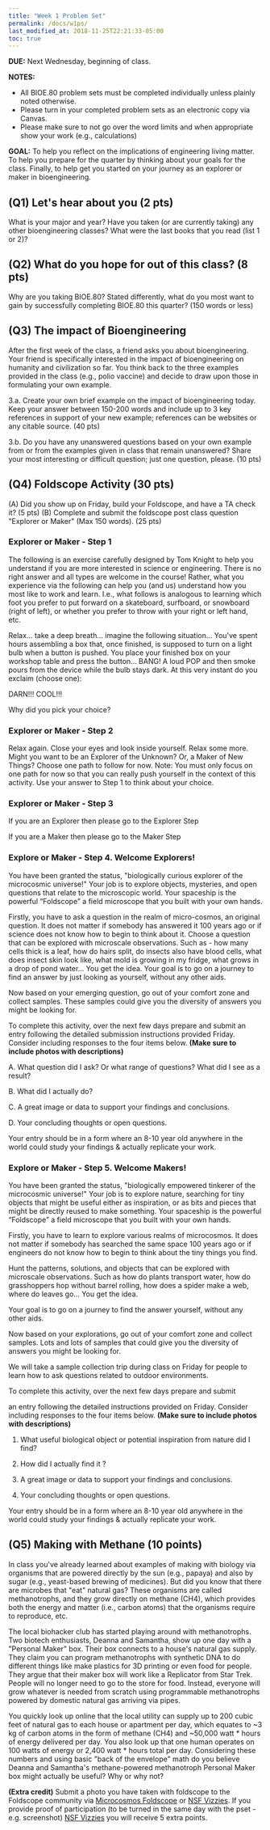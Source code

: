 ```yaml
---
title: "Week 1 Problem Set"
permalink: /docs/w1ps/
last_modified_at: 2018-11-25T22:21:33-05:00
toc: true
---
```


**DUE:** Next Wednesday, beginning of class.

**NOTES:** 
  - All BIOE.80 problem sets must be completed individually unless plainly noted otherwise.
  - Please turn in your completed problem sets as an electronic copy via Canvas. 
  - Please make sure to not go over the word limits and when appropriate show your work (e.g., calculations) 

**GOAL:** To help you reflect on the implications of engineering living matter.  To help you prepare for the quarter by thinking about your goals for the class. Finally, to help get you started on your journey as an explorer or maker in bioengineering.

## (Q1) Let's hear about you (2 pts)

What is your major and year? Have you taken (or are currently taking) any other bioengineering classes? What were the last books that you read (list 1 or 2)? 

## (Q2) What do you hope for out of this class? (8 pts)

Why are you taking BIOE.80? Stated differently, what do you most want to gain by successfully completing BIOE.80 this quarter? (150 words or less) 

## (Q3) The impact of Bioengineering

After the first week of the class, a friend asks you about bioengineering. Your friend is specifically interested in the impact of bioengineering on humanity and civilization so far. You think back to the three examples provided in the class (e.g., polio vaccine) and decide to draw upon those in formulating your own example. 

3.a. Create your own brief example on the impact of bioengineering today. Keep your answer between 150-200 words and include up to 3 key references in support of your new example; references can be websites or any citable source. (40 pts)

3.b. Do you have any unanswered questions based on your own example from or from the examples given in class that remain unanswered? Share your most interesting or difficult question; just one question, please. (10 pts)

## (Q4) Foldscope Activity (30 pts)

(A) Did you show up on Friday, build your Foldscope, and have a TA check it? (5 pts)
(B) Complete and submit the foldscope post class question "Explorer or Maker" (Max 150 words). (25 pts)

### Explorer or Maker - Step 1

The following is an exercise carefully designed by Tom Knight to help you understand if you are more interested in science or engineering.  There is no right answer and all types are welcome in the course!  Rather, what you experience via the following can help you (and us) understand how you most like to work and learn.  I.e., what follows is analogous to learning which foot you prefer to put forward on a skateboard, surfboard, or snowboard (right of left), or whether you prefer to throw with your right or left hand, etc.

Relax… take a deep breath… imagine the following situation… You've spent hours assembling a box that, once finished, is supposed to turn on a light bulb when a button is pushed. You place your finished box on your workshop table and press the button... BANG!  A loud POP and then smoke pours from the device while the bulb stays dark. At this very instant do you exclaim (choose one):

DARN!!! 		COOL!!!

Why did you pick your choice? 

### Explorer or Maker - Step 2

Relax again. Close your eyes and look inside yourself. Relax some more. Might you want to be an Explorer of the Unknown?  Or, a Maker of New Things? Choose one path to follow for now. Note: You must only focus on one path for now so that you can really push yourself in the context of this activity. Use your answer to Step 1 to think about your choice. 

### Explorer or Maker - Step 3

If you are an Explorer then please go to the Explorer Step

If you are a Maker then please go to the Maker Step

### Explore or Maker - Step 4.  Welcome Explorers!

You have been granted the status, "biologically curious explorer of the microcosmic universe!" Your job is to explore objects, mysteries, and open questions that relate to the microscopic world. Your spaceship is the powerful “Foldscope” a field microscope that  you built with your own hands.

Firstly, you have to ask a question in the realm of micro-cosmos, an original question. It does not matter if somebody has answered it 100 years ago or if science does not know how to begin to think about it. Choose a question that can be explored with microscale observations. Such as - how many cells thick is a leaf, how do hairs split, do insects also have blood cells, what does insect skin look like, what mold is growing in my fridge, what grows in a drop of pond water... You get the idea. Your goal is to go on a journey to find an answer by just looking as yourself, without any other aids.

Now based on your emerging  question, go out of your comfort zone and collect samples. These samples could give you the diversity of answers you might be looking for. 

To complete this activity, over the next few days prepare and submit an entry  following the detailed submission instructions provided Friday. Consider including responses to the four items below. **(Make sure to include photos with descriptions)**

A. What question did I ask? Or what range of questions? What did I see as a result?

B. What did I actually do?

C. A great image or data to support your findings and conclusions.

D. Your concluding thoughts or open questions.

Your entry should be in a form where an 8-10 year old anywhere in the world could study your findings & actually replicate your work.

### Explore or Maker - Step 5. Welcome Makers!

You have been granted the status, "biologically empowered tinkerer of the microcosmic universe!" Your job is to explore nature, searching for tiny objects that might be useful either as inspiration, or as bits and pieces that might be directly reused to make something. Your spaceship is the powerful “Foldscope” a field microscope that you built with your own hands.

Firstly, you have to learn to explore various realms of microcosmos. It does not matter if somebody has searched the same space 100 years ago or if engineers do not know how to begin to think about the tiny things you find.

Hunt the patterns, solutions, and objects that can be explored with microscale observations. Such as how do plants transport water, how do grasshoppers hop without barrel rolling, how does a spider make a web, where do leaves go… You get the idea.

Your goal is to go on a journey to find the answer yourself, without any other aids.

Now based on your explorations, go out of your comfort zone and collect samples. Lots and lots of samples that could give you the diversity of answers you might be looking for.

We will take a sample collection trip during class on Friday for people to learn how to ask questions related to outdoor environments.

To complete this activity, over the next few days prepare and submit

an entry following the detailed instructions provided on Friday.  Consider including responses to the four items below. **(Make sure to include photos with descriptions)**

1. What useful biological object or potential inspiration from nature did I find?

2. How did I actually find it ?

3. A great image or data to support your findings and conclusions.

4. Your concluding thoughts or open questions.

Your entry should be in a form where an 8-10 year old anywhere in the world could study your findings & actually replicate your work.

## (Q5) Making with Methane (10 points)

In class you've already learned about examples of making with biology via organisms that are powered directly by the sun (e.g., papaya) and also by sugar (e.g., yeast-based brewing of medicines).  But did you know that there are microbes that "eat" natural gas?  These organisms are called methanotrophs, and they grow directly on methane (CH4), which provides both the energy and matter (i.e., carbon atoms) that the organisms require to reproduce, etc.

The local biohacker club has started playing around with methanotrophs.  Two biotech enthusiasts, Deanna and Samantha, show up one day with a "Personal Maker" box. Their box connects to a house's natural gas supply. They claim you can program methanotrophs with synthetic DNA to do different things like make plastics for 3D printing or even food for people. They argue that their maker box will work like a Replicator from Star Trek. People will no longer need to go to the store for food.  Instead, everyone will grow whatever is needed from scratch using programmable methanotrophs powered by domestic natural gas arriving via pipes. 

You quickly look up online that the local utility can supply up to 200 cubic feet of natural gas to each house or apartment per day, which equates to ~3 kg of carbon atoms in the form of methane (CH4) and ~50,000 watt \* hours of energy delivered per day. You also look up that one human operates on 100 watts of energy or 2,400 watt \* hours total per day. Considering these numbers and using basic "back of the envelope" math do you believe Deanna and Samantha's methane-powered methanotroph Personal Maker box might actually be useful? Why or why not?

**(Extra credit)** Submit a photo you have taken with foldscope to the Foldscope community via [Microcosmos Foldscope](http://microcosmos.foldscope.com/) or [NSF Vizzies](https://www.nsf.gov/news/special_reports/scivis/index.jsp). If you provide proof of participation (to be turned in the same day with the pset - e.g. screenshot) [NSF Vizzies](https://www.nsf.gov/news/special_reports/scivis/index.jsp) you will receive 5 extra points. 


